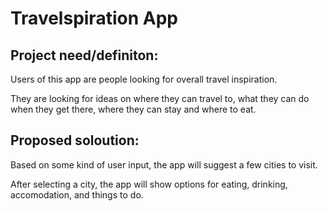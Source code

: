 <h1>Travelspiration App</h1>

<h2>Project need/definiton:</h2>

Users of this app are people looking for overall travel inspiration. 

They are looking for ideas on where they can travel to, what they can do when they get there, where they can stay and where to eat.

<h2>Proposed soloution:</h2>

Based on some kind of user input, the app will suggest a few cities to visit. 

After selecting a city, the app will show options for eating, drinking, accomodation, and things to do. 
